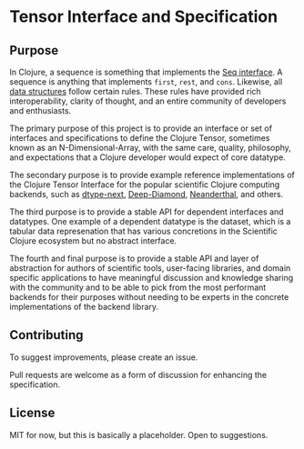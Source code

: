 # Tensor Interface and Specification

## Purpose

In Clojure, a sequence is something that implements the [Seq interface](https://clojure.org/reference/sequences#_the_seq_interface).
A sequence is anything that implements `first`, `rest`, and `cons`. Likewise, all
[data structures](https://clojure.org/reference/data_structures) follow certain rules. These rules have provided
rich interoperability, clarity of thought, and an entire community of developers and enthusiasts. 

The primary purpose of this project is to provide an interface or set of interfaces and specifications to define the Clojure Tensor, sometimes known as
an N-Dimensional-Array, with the same care, quality, philosophy, and expectations that a Clojure developer would expect of core datatype.

The secondary purpose is to provide example reference implementations of the Clojure Tensor Interface for the popular scientific
Clojure computing backends, such as [dtype-next](https://cnuernber.github.io/dtype-next/), [Deep-Diamond](https://github.com/uncomplicate/deep-diamond),
[Neanderthal](https://github.com/uncomplicate/neanderthal), and others.

The third purpose is to provide a stable API for dependent interfaces and datatypes.
One example of a dependent datatype is the dataset, which is a tabular data represenation
that has various concretions in the Scientific Clojure ecosystem but no abstract interface. 

The fourth and final purpose is to provide a stable API and layer of abstraction for authors of scientific tools, user-facing libraries,
and domain specific applications to have meaningful discussion and knowledge sharing with the community
and to be able to pick from the most performant backends for their purposes without needing to be experts
in the concrete implementations of the backend library.

## Contributing

To suggest improvements, please create an issue.

Pull requests are welcome as a form of discussion for enhancing the specification.

## License

MIT for now, but this is basically a placeholder.  Open to suggestions.
